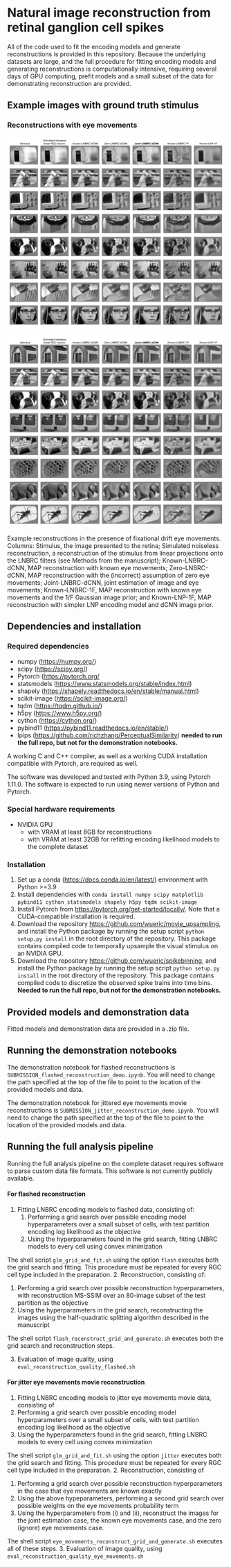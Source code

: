 # Natural image reconstruction from retinal ganglion cell spikes 

All of the code used to fit the encoding models and generate reconstructions is provided in this repository. Because the
underlying datasets are large, and the full procedure for fitting encoding models and generating reconstructions is computationally intensive, requiring several
days of GPU computing, prefit models and a small subset of the data for demonstrating reconstruction are provided.

## Example images with ground truth stimulus

### Reconstructions with eye movements

![Example images group 1](./IMAGES/blogpost_examples1.svg)

![Example images group 2](./IMAGES/blogpost_examples2.svg)

Example reconstructions in the presence of fixational drift eye movements. Columns: Stimulus, the image presented to the retina; Simulated noiseless reconstruction, a reconstruction of the stimulus from linear projections onto the LNBRC filters (see Methods from the manuscript); Known-LNBRC-dCNN, MAP reconstruction with known eye movements; Zero-LNBRC-dCNN, MAP reconstruction with the (incorrect) assumption of zero eye movements; Joint-LNBRC-dCNN, joint estimation of image and eye movements; Known-LNBRC-1F, MAP reconstruction with known eye movements and the 1/F Gaussian image prior; and Known-LNP-1F, MAP reconstruction with simpler LNP encoding model and dCNN image prior.

## Dependencies and installation 

### Required dependencies

* numpy (https://numpy.org/)
* scipy (https://scipy.org/)
* Pytorch (https://pytorch.org/
* statsmodels (https://www.statsmodels.org/stable/index.html)
* shapely (https://shapely.readthedocs.io/en/stable/manual.html)
* scikit-image (https://scikit-image.org/)
* tqdm (https://tqdm.github.io/)
* h5py (https://www.h5py.org/)
* cython (https://cython.org/)
* pybind11 (https://pybind11.readthedocs.io/en/stable/)
* lpips (https://github.com/richzhang/PerceptualSimilarity) **needed to run the full repo, but not for the demonstration notebooks.**

A working C and C++ compiler, as well as a working CUDA installation compatible with Pytorch, are required as well.

The software was developed and tested with Python 3.9, using Pytorch 1.11.0. The software is expected to run using newer versions of Python and Pytorch. 

### Special hardware requirements
* NVIDIA GPU 
  * with VRAM at least 8GB for reconstructions
  * with VRAM at least 32GB for refitting encoding likelihood models to the complete dataset

### Installation
1. Set up a conda (https://docs.conda.io/en/latest/) environment with Python >=3.9
2. Install dependencies with `conda install numpy scipy matplotlib pybind11 cython statsmodels shapely h5py tqdm scikit-image`
3. Install Pytorch from https://pytorch.org/get-started/locally/. Note that a CUDA-compatible installation is required.
4. Download the repository https://github.com/wueric/movie_upsampling, and install the Python package by running the setup script `python setup.py install` in the root directory of the repository. This package contains compiled code to temporally upsample the visual stimulus on an NVIDIA GPU.
5. Download the repository https://github.com/wueric/spikebinning, and install the Python package by running the setup script `python setup.py install` in the root directory of the repository. This package contains compiled code to discretize the observed spike trains into time bins. **Needed to run the full repo, but not for the demonstration notebooks.**

## Provided models and demonstration data

Fitted models and demonstration data are provided in a .zip file.

## Running the demonstration notebooks

The demonstration notebook for flashed reconstructions is `SUBMISSION_flashed_reconstruction_demo.ipynb`. You will need to change
the path specified at the top of the file to point to the location of the provided models and data.

The demonstration notebook for jittered eye movements movie reconstructions is `SUBMISSION_jitter_reconstruction_demo.ipynb`.
You will need to change
the path specified at the top of the file to point to the location of the provided models and data.

## Running the full analysis pipeline

Running the full analysis pipeline on the complete dataset requires software to parse custom data file formats. This software is not currently publicly available. 

#### For flashed reconstruction
1. Fitting LNBRC encoding models to flashed data, consisting of:
   1. Performing a grid search over possible encoding model hyperparameters over a small subset of cells, with test partition encoding log likelihood as the objective
   2. Using the hyperparameters found in the grid search, fitting LNBRC models to every cell using convex minimization

  The shell script `glm_grid_and_fit.sh` using the option `flash` executes both the grid search and fitting. This procedure must be repeated for every RGC cell type included in the preparation.
2. Reconstruction, consisting of:
   1. Performing a grid search over possible reconstruction hyperparameters, with reconstruction MS-SSIM over an 80-image subset of the test partition as the objective
   2. Using the hyperparameters in the grid search, reconstructing the images using the half-quadratic splitting algorithm described in the manuscript
   
  The shell script `flash_reconstruct_grid_and_generate.sh` executes both the grid search and reconstruction steps.

3. Evaluation of image quality, using `eval_reconstruction_quality_flashed.sh`

#### For jitter eye movements movie reconstruction
1. Fitting LNBRC encoding models to jitter eye movements movie data, consisting of
  1. Performing a grid search over possible encoding model hyperparameters over a small subset of cells, with test partition encoding log likelihood as the objective
  2. Using the hyperparameters found in the grid search, fitting LNBRC models to every cell using convex minimization

  The shell script `glm_grid_and_fit.sh` using the option `jitter` executes both the grid search and fitting. This procedure must be repeated for every RGC cell type included in the preparation.
2. Reconstruction, consisting of
   1. Performing a grid search over possible reconstruction hyperparameters in the case that eye movements are known exactly
   2. Using the above hypeparameters, performing a second grid search over possible weights on the eye movements probability term
   3. Using the hyperparameters from (i) and (ii), reconstruct the images for the joint estimation case, the known eye movements case, and the zero (ignore) eye movements case.

  The shell script `eye_movements_reconstruct_grid_and_generate.sh` executes all of these steps.
3. Evaluation of image quality, using `eval_reconstruction_quality_eye_movements.sh`
